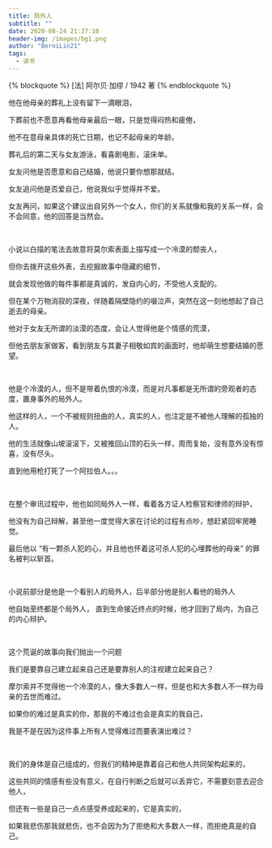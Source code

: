 ```yaml
---
title: 局外人
subtitle: ""
date: 2020-08-24 21:37:10
header-img: /images/bg1.png
author: "BerniLin21"
tags:
  - 读书
---
```


{% blockquote  %}
  [法] 阿尔贝·加缪 / 1942 著
{% endblockquote %}


他在他母亲的葬礼上没有留下一滴眼泪，

下葬前也不愿意再看他母亲最后一眼，只是觉得闷热和疲倦，

他不在意母亲具体的死亡日期，也记不起母亲的年龄。

葬礼后的第二天与女友游泳，看喜剧电影，滚床单。

女友问他是否愿意和自己结婚，他说只要你想那就结。

女友追问他是否爱自己，他说我似乎觉得并不爱。

女友再问，如果这个建议出自另外一个女人，你们的关系就像和我的关系一样，会不会同意，他的回答是当然会。

<br />

小说以白描的笔法去故意将莫尔索表面上描写成一个冷漠的颓丧人，

但你去拨开这些外表，去挖掘故事中隐藏的细节，

就会发现他做的每件事都是真诚的，发自内心的，不受他人支配的。

但在某个万物消寂的深夜，伴随着隔壁隐约的啜泣声，突然在这一刻他想起了自己逝去的母亲。

他对于女友无所谓的淡漠的态度，会让人觉得他是个情感的荒漠，

但他去朋友家做客，看到朋友与其妻子相敬如宾的画面时，他却萌生想要结婚的愿望。

<br />

他是个冷漠的人，但不是带着仇恨的冷漠，而是对凡事都是无所谓的旁观者的态度，置身事外的局外人。

他这样的人，一个不被规则扭曲的人，真实的人，也注定是不被他人理解的孤独的人。

他的生活就像山坡滚滚下，又被推回山顶的石头一样，周而复始，没有意外没有惊喜，没有尽头。

直到他用枪打死了一个阿拉伯人。。。

<br />

在整个审讯过程中，他也如同局外人一样，看着各方证人检察官和律师的辩护，

他没有为自己辩解，甚至他一度觉得大家在讨论的过程有点吵，想赶紧回牢房睡觉。

最后他以 “有一颗杀人犯的心，并且他也怀着这可杀人犯的心埋葬他的母亲” 的罪名被判以斩首。

<br />


小说前部分是他是一个看别人的局外人，后半部分他是别人看他的局外人

他自始至终都是个局外人， 直到生命接近终点的时候，他才回到了局内，为自己的内心辩护。

<br />


这个荒诞的故事向我们抛出一个问题

我们是要靠自己建立起来自己还是要靠别人的注视建立起来自己？

摩尔索并不觉得他一个冷漠的人，像大多数人一样，但是也和大多数人不一样为母亲的去世而难过。

如果你的难过是真实的你，那我的不难过也会是真实的我自己，

我是不是在因为这件事上所有人觉得难过而要表演出难过？

<br />


我们的身体是自己组成的，但我们的精神是靠着自己和他人共同架构起来的，

这些共同的情感有些没有意义，在自行判断之后就可以丢弃它，不需要刻意去迎合他人，

但还有一些是自己一点点感受养成起来的，它是真实的，

如果我悲伤那我就悲伤，也不会因为为了拒绝和大多数人一样，而拒绝真是的自己。
